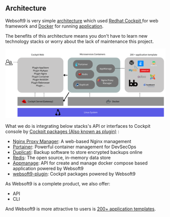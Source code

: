 ## Architecture

Websoft9 is very simple [architecture](https://www.canva.cn/design/DAFpI9loqzQ/hI_2vrtfoK7zJwauhJzipQ/view?utm_content=DAFpI9loqzQ&utm_campaign=designshare&utm_medium=link&utm_source=publishsharelink) which used [Redhat Cockpit ](https://cockpit-project.org/) for web framework and [Docker](https://www.docker.com/) for running [application](https://github.com/Websoft9/docker-library).  

The benefits of this architecture means you don't have to learn new technology stacks or worry about the lack of maintenance this project.

![Alt text](image/archi.png)


What we do is integrating below stacks's API or interfaces to Cockpit console by [Cockpit packages (Also known as plugin)](https://cockpit-project.org/guide/latest/packages.html) :  

- [Nginx Proxy Manager](https://nginxproxymanager.com/): A web-based Nginx management
- [Portainer](https://www.portainer.io/): Powerful container management for DevSecOps
- [Duplicati](https://www.duplicati.com/): Backup software to store encrypted backups online
- [Redis](https://redis.io/): The open source, in-memory data store
- [Appmanage](https://github.com/Websoft9/websoft9/tree/main/appmanage): API for create and manage docker compose based application powered by Websoft9
- [websoft9-plugin](https://github.com/websoft9?q=plugin&type=all&language=&sort=): Cockpit packages powered by Websoft9

As Websoft9 is a complete product, we also offer:

* API
* CLI

And Websoft9 is more attractive to users is [200+ application templates](https://github.com/Websoft9/docker-library). 